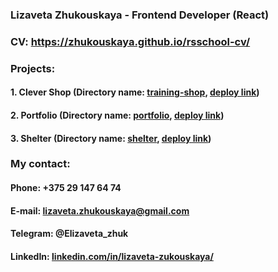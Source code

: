 ### Lizaveta Zhukouskaya - Frontend Developer (React)

### CV: https://zhukouskaya.github.io/rsschool-cv/

### Projects:
#### **1. Clever Shop** (Directory name: [training-shop](https://github.com/Zhukouskaya/training-shop), [deploy link](https://zhukouskaya.github.io/training-shop/))
#### **2. Portfolio** (Directory name: [portfolio](https://github.com/Zhukouskaya/training-shop), [deploy link](https://rolling-scopes-school.github.io/zhukouskaya-JSFEPRESCHOOL/portfolio/))
#### **3. Shelter** (Directory name: [shelter](https://github.com/Zhukouskaya/training-shop), [deploy link](https://rolling-scopes-school.github.io/zhukouskaya-JSFE2022Q1/shelter/pages/main/index.html))

### My contact:
#### Phone: +375 29 147 64 74
#### E-mail: lizaveta.zhukouskaya@gmail.com
#### Telegram: @Elizaveta_zhuk
#### LinkedIn: [linkedin.com/in/lizaveta-zukouskaya/](http://linkedin.com/in/lizaveta-zukouskaya/)






